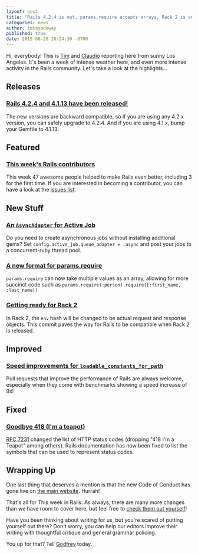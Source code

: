```yaml
---
layout: post
title: "Rails 4.2.4 is out, params.require accepts arrays, Rack 2 is on its way and I'm no longer a teapot!"
categories: news
author: imtayadeway
published: true
date: 2015-08-28 20:24:30 -0700
---
```


Hi, everybody! This is [Tim](https://twitter.com/imtayadeway) and [Claudio](http://claudiob.github.io) reporting here from sunny Los Angeles. It's been a week of intense weather here, and even more intense activity in the Rails community. Let's take a look at the highlights…

## Releases

### [Rails 4.2.4 and 4.1.13 have been released!](http://weblog.rubyonrails.org/2015/8/24/Rails-4-2-4-and-4-1-13-have-been-released/)

The new versions are backward compatible, so if you are using any 4.2.x version, you can safely upgrade to 4.2.4. And if you are using 4.1.x, bump your Gemfile to 4.1.13.

## Featured

### [This week's Rails contributors](http://contributors.rubyonrails.org/contributors/in-time-window/20150821-20150828)

This week 47 awesome people helped to make Rails even better, including 3 for the first time. If you are interested in becoming a contributor, you can have a look at the [issues list](https://github.com/rails/rails/issues).

## New Stuff

### [An `AsyncAdapter` for Active Job](https://github.com/rails/rails/pull/21257)

Do you need to create asynchronous jobs without installing additional gems? Set `config.active_job.queue_adapter = :async` and post your jobs to a concurrent-ruby thread pool.

### [A new format for params.require](https://github.com/rails/rails/pull/19565)

`params.require` can now take multiple values as an array, allowing for more succinct code such as `params.require(:person).require([:first_name, :last_name])`

### [Getting ready for Rack 2](https://github.com/rails/rails/commit/51c7ac142d31095d4c699f44cc44ddea627da1eb)

In Rack 2, the `env` hash will be changed to be actual request and response objects. This commit paves the way for Rails to be compatible when Rack 2 is released.

## Improved

### [Speed improvements for `loadable_constants_for_path`](https://github.com/rails/rails/pull/21411)

Pull requests that improve the performance of Rails are always welcome, especially when they come with benchmarks showing a speed increase of 9x!

## Fixed

### [Goodbye 418 (I'm a teapot)](https://github.com/rails/rails/pull/20757)

[RFC 7231](https://tools.ietf.org/html/rfc7231) changed the list of HTTP status codes (dropping "418 I'm a Teapot" among others). Rails documentation has now been fixed to list the symbols that can be used to represent status codes.

## Wrapping Up

One last thing that deserves a mention is that the new Code of Conduct has gone live on [the main website](http://rubyonrails.org/conduct/). Hurrah!

That's all for This week in Rails. As always, there are many more changes than we have room to cover here, but feel free to [check them out yourself](https://github.com/rails/rails/compare/master@%7B2015-08-22%7D...@%7B2015-08-28%7D)!

Have you been thinking about writing for us, but you're scared of putting yourself out there? Don't worry, you can help our editors improve their writing with thoughtful critique and general grammar policing.

You up for that? Tell [Godfrey](mailto:godfreykfc@gmail.com) today.


